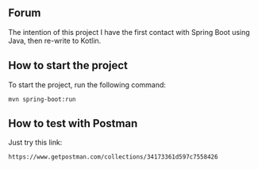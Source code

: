 ## Forum 
The intention of this project I have the first contact with Spring Boot using Java, then re-write to Kotlin.

## How to start the project
To start the project, run the following command:

```mvn spring-boot:run```

## How to test with Postman
Just try this link:

```https://www.getpostman.com/collections/34173361d597c7558426```
 